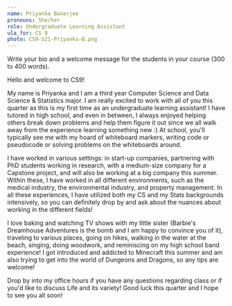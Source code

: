 ```yaml
---
name: Priyanka Banerjee
pronouns: She/her
role: Undergraduate Learning Assistant
ula_for: CS 9
photo: CS9-S21-Priyanka-B.png
---
```


Write your bio and a welcome message for the students in your course (300 to 400 words). 


Hello and welcome to CS9! 

My name is Priyanka and I am a third year Computer Science and Data Science & Statistics major. I am really excited to work with all of you this quarter as this is my first time as an undergraduate learning assistant! I have tutored in high school, and even in between, I always enjoyed helping others break down problems and help them figure it out since we all walk away from the experience learning something new :) At school, you'll typically see me with my hoard of whiteboard markers, writing code or pseudocode or solving problems on the whiteboards around. 

I have worked in various settings: in start-up companies, partnering with PhD students working in research, with a medium-size company for a Capstone project, and will also be working at a big company this summer. Within these, I have worked in all different environments, such as the medical industry, the environmental industry, and property management. In all these experiences, I have utilized both my CS and my Stats backgrounds intensively, so you can definitely drop by and ask about the nuances about working in the different fields! 

I love baking and watching TV shows with my little sister (Barbie's Dreamhouse Adventures is the bomb and I am happy to convince you of it), traveling to various places, going on hikes, walking in the water at the beach, singing, doing woodwork, and reminiscing on my high school band experience! I got introduced and addicted to Minecraft this summer and am also trying to get into the world of Dungeons and Dragons, so any tips are welcome!

Drop by into my office hours if you have any questions regarding class or if you'd like to discuss Life and its variety! Good luck this quarter and I hope to see you all soon!
